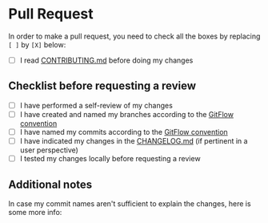 # Pull Request

In order to make a pull request, you need to check all the boxes by replacing `[ ]` by `[X]` below:

- [ ] I read [CONTRIBUTING.md](/CONTRIBUTING.md) before doing my changes

## Checklist before requesting a review

- [ ] I have performed a self-review of my changes
- [ ] I have created and named my branches according to the [GitFlow convention](/CONTRIBUTING.md#git)
- [ ] I have named my commits according to the [GitFlow convention](/CONTRIBUTING.md#git)
- [ ] I have indicated my changes in the [CHANGELOG.md](/CHANGELOG.md) (if pertinent in a user perspective)
- [ ] I tested my changes locally before requesting a review

## Additional notes

In case my commit names aren't sufficient to explain the changes, here is some more info:

